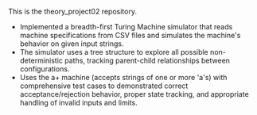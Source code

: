 This is the theory_project02 repository.

- Implemented a breadth-first Turing Machine simulator that reads machine specifications from CSV files and simulates the machine's behavior on given input strings.
-  The simulator uses a tree structure to explore all possible non-deterministic paths, tracking parent-child relationships between configurations.
- Uses the a+ machine (accepts strings of one or more 'a's) with comprehensive test cases to demonstrated correct acceptance/rejection behavior, proper state tracking, and appropriate handling of invalid inputs and limits.
